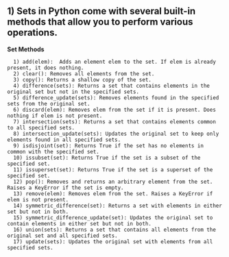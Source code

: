 ## 1)  Sets in Python come with several built-in methods that allow you to perform various operations. 
**Set Methods**
      
      1) add(elem):  Adds an element elem to the set. If elem is already present, it does nothing.
      2) clear(): Removes all elements from the set.
      3) copy(): Returns a shallow copy of the set.
      4) difference(sets): Returns a set that contains elements in the original set but not in the specified sets.
      5) difference_update(sets): Removes elements found in the specified sets from the original set.
      6) discard(elem): Removes elem from the set if it is present. Does nothing if elem is not present.
      7) intersection(sets): Returns a set that contains elements common to all specified sets.
      8) intersection_update(sets): Updates the original set to keep only elements found in all specified sets.
      9) isdisjoint(set): Returns True if the set has no elements in common with the specified set.
      10) issubset(set): Returns True if the set is a subset of the specified set.
      11) issuperset(set): Returns True if the set is a superset of the specified set.
      12) pop(): Removes and returns an arbitrary element from the set. Raises a KeyError if the set is empty.
      13) remove(elem): Removes elem from the set. Raises a KeyError if elem is not present.
      14) symmetric_difference(set): Returns a set with elements in either set but not in both.
      15) symmetric_difference_update(set): Updates the original set to contain elements in either set but not in both.
      16) union(sets): Returns a set that contains all elements from the original set and all specified sets.
      17) update(sets): Updates the original set with elements from all specified sets.
      
































